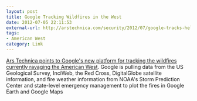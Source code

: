 ```yaml
---
layout: post
title: Google Tracking Wildfires in the West
date: 2012-07-05 22:11:53
external-url: http://arstechnica.com/security/2012/07/google-tracks-hellish-wildfire-season-in-the-american-west/
tags:
- American West
category: Link
---
```


[Ars Technica points to Google's new platform for tracking the wildfires currently ravaging the American West](http://arstechnica.com/security/2012/07/google-tracks-hellish-wildfire-season-in-the-american-west/). Google is pulling data from the US Geological Survey, InciWeb, the Red Cross, DigitalGlobe satellite information, and fire weather information from NOAA's Storm Prediction Center and state-level emergency management to plot the fires in Google Earth and Google Maps
